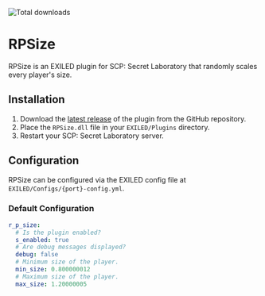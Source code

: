 ![Total downloads](https://img.shields.io/github/downloads/LigindaLeg/RPSize/total)

# RPSize
RPSize is an EXILED plugin for SCP: Secret Laboratory that randomly scales every player's size.

## Installation
1. Download the [latest release](https://github.com/LigindaLeg/RPSize/releases/latest) of the plugin from the GitHub repository.
2. Place the `RPSize.dll` file in your `EXILED/Plugins` directory.
3. Restart your SCP: Secret Laboratory server.

## Configuration
RPSize can be configured via the EXILED config file at `EXILED/Configs/{port}-config.yml`.

### Default Configuration
```yaml
r_p_size:
  # Is the plugin enabled?
  s_enabled: true
  # Are debug messages displayed?
  debug: false
  # Minimum size of the player.
  min_size: 0.800000012
  # Maximum size of the player.
  max_size: 1.20000005
```